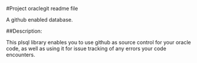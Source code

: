 #Project oraclegit readme file

A github enabled database.

##Description:

This plsql library enables you to use github as source control for your oracle code, as well as using it for issue tracking of any errors your code encounters.